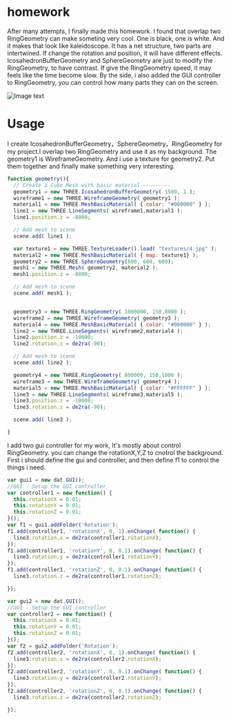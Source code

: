 # homework
After many attempts, I finally made this homework. I found that overlap two RingGeometry can make someting very cool. One is black, one is white. And it makes that look like kaleidoscope. It has a net structure, two parts are intertwined. If change the rotation and position, it will have different effects. IcosahedronBufferGeometry and SphereGeometry are just to modify the RingGeometry, to have contrast. If give the RingGeometry speed, it may feels like the time become slow. By the side, i also added the GUI controller to RingGeometry, you can control how many parts they can on the screen.

![Image text](https://github.com/jack635/DAT505-GitHub/blob/master/pic/3.png)

# Usage

I create IcosahedronBufferGeometry，SphereGeometry，RingGeometry for my project.I overlap two RingGeometry and use it as my background. The geometry1 is WireframeGeometry. And i use a texture for geometry2. Put them together and  finally make something very interesting.

```javascript
function geometry(){
  // Create a Cube Mesh with basic material ---------
  geometry1 = new THREE.IcosahedronBufferGeometry( 1500, 1 );
  wireframe1 = new THREE.WireframeGeometry( geometry1 );
  material1 = new THREE.MeshBasicMaterial( { color: "#000000" } );
  line1 = new THREE.LineSegments( wireframe1,material1 );
  line1.position.z = -8000;

  // Add mesh to scene
  scene.add( line1 );

  var texture1 = new THREE.TextureLoader().load( "textures/4.jpg" );
  material2 = new THREE.MeshBasicMaterial( { map: texture1} );
  geometry2 = new THREE.SphereGeometry(600, 600, 600);
  mesh1 = new THREE.Mesh( geometry2, material2 );
  mesh1.position.z = -8000;

  // Add mesh to scene
  scene.add( mesh1 );


  geometry3 = new THREE.RingGeometry( 1000000, 150,8000 );
  wireframe2 = new THREE.WireframeGeometry( geometry3 );
  material4 = new THREE.MeshBasicMaterial( { color: "#000000" } );
  line2 = new THREE.LineSegments( wireframe2,material4 );
  line2.position.z = -10000;
  line2.rotation.z = de2ra(-90);

  // Add mesh to scene
  scene.add( line2 );

  geometry4 = new THREE.RingGeometry( 800000, 150,1000 );
  wireframe3 = new THREE.WireframeGeometry( geometry4 );
  material5 = new THREE.MeshBasicMaterial( { color: "#FFFFFF" } );
  line3 = new THREE.LineSegments( wireframe3,material5 );
  line3.position.z = -10000;
  line3.rotation.z = de2ra(-90);

  scene.add( line3 );

}
```

I add two gui controller for my work, It's mostly about control RingGeometry. you can change the rotationX,Y,Z to cnotrol the background. First i should define the gui and controller, and then define f1 to control the things i need.

```javascript
var gui1 = new dat.GUI();
//GUI - Setup the GUI controller
var controller1 = new function() {
  this.rotationX = 0.01;
  this.rotationY = 0.01;
  this.rotationZ = 0.01;
}();
var f1 = gui1.addFolder('Rotation');
f1.add(controller1, 'rotationX', 0, 1).onChange( function() {
  line3.rotation.x = de2ra(controller1.rotationX);
});
f1.add(controller1, 'rotationY', 0, 0.1).onChange( function() {
  line3.rotation.y = de2ra(controller1.rotationY);
});
f1.add(controller1, 'rotationZ', 0, 0.1).onChange( function() {
  line3.rotation.z = de2ra(controller1.rotationZ);

});

var gui2 = new dat.GUI();
//GUI - Setup the GUI controller
var controller2 = new function() {
  this.rotationX = 0.01;
  this.rotationY = 0.01;
  this.rotationZ = 0.01;
}();
var f2 = gui2.addFolder('Rotation');
f2.add(controller2, 'rotationX', 0, 1).onChange( function() {
  line3.rotation.x = de2ra(controller2.rotationX);
});
f2.add(controller2, 'rotationY', 0, 0.1).onChange( function() {
  line3.rotation.y = de2ra(controller2.rotationY);
});
f2.add(controller2, 'rotationZ', 0, 0.1).onChange( function() {
  line3.rotation.z = de2ra(controller2.rotationZ);

});
```
